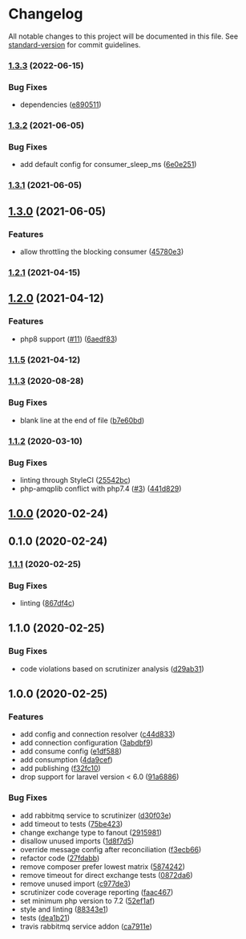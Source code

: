 # Changelog

All notable changes to this project will be documented in this file. See [standard-version](https://github.com/conventional-changelog/standard-version) for commit guidelines.

### [1.3.3](https://github.com/kunalvarma05/laravel-rabbitmq/compare/v1.3.2...v1.3.3) (2022-06-15)


### Bug Fixes

* dependencies ([e890511](https://github.com/kunalvarma05/laravel-rabbitmq/commit/e890511d377a5420537629c39a384038a48559d5))

### [1.3.2](https://github.com/kunalvarma05/laravel-rabbitmq/compare/v1.3.1...v1.3.2) (2021-06-05)


### Bug Fixes

* add default config for consumer_sleep_ms ([6e0e251](https://github.com/kunalvarma05/laravel-rabbitmq/commit/6e0e251098db08778ec4185421e221bf8ef5a285))

### [1.3.1](https://github.com/kunalvarma05/laravel-rabbitmq/compare/v1.3.0...v1.3.1) (2021-06-05)

## [1.3.0](https://github.com/kunalvarma05/laravel-rabbitmq/compare/v1.2.1...v1.3.0) (2021-06-05)


### Features

* allow throttling the blocking consumer ([45780e3](https://github.com/kunalvarma05/laravel-rabbitmq/commit/45780e331da2eba500edb9e48b682daafe65dba4))

### [1.2.1](https://github.com/kunalvarma05/laravel-rabbitmq/compare/v1.2.0...v1.2.1) (2021-04-15)

## [1.2.0](https://github.com/kunalvarma05/laravel-rabbitmq/compare/v1.1.5...v1.2.0) (2021-04-12)


### Features

* php8 support ([#11](https://github.com/kunalvarma05/laravel-rabbitmq/issues/11)) ([6aedf83](https://github.com/kunalvarma05/laravel-rabbitmq/commit/6aedf838d953307bc6d9017c17d55d0ec257e10f))

### [1.1.5](https://github.com/kunalvarma05/laravel-rabbitmq/compare/v1.1.4...v1.1.5) (2021-04-12)

### [1.1.3](https://github.com/kunalvarma05/laravel-rabbitmq/compare/v1.1.2...v1.1.3) (2020-08-28)


### Bug Fixes

* blank line at the end of file ([b7e60bd](https://github.com/kunalvarma05/laravel-rabbitmq/commit/b7e60bdcd050304881da975c0697fb6b74dcf4e1))

### [1.1.2](https://github.com/kunalvarma05/laravel-rabbitmq/compare/v1.1.1...v1.1.2) (2020-03-10)


### Bug Fixes

* linting through StyleCI ([25542bc](https://github.com/kunalvarma05/laravel-rabbitmq/commit/25542bce0b46134f0af0610f184450acd6088ba4))
* php-amqplib conflict with php7.4 ([#3](https://github.com/kunalvarma05/laravel-rabbitmq/issues/3)) ([441d829](https://github.com/kunalvarma05/laravel-rabbitmq/commit/441d8296f524469cb04b61a7d72094d982848c29))

## [1.0.0](https://github.com/kunalvarma05/laravel-rabbitmq/compare/v0.1.0...v1.0.0) (2020-02-24)

## 0.1.0 (2020-02-24)

### [1.1.1](https://github.com/kunalvarma05/laravel-rabbitmq/compare/v1.1.0...v1.1.1) (2020-02-25)


### Bug Fixes

* linting ([867df4c](https://github.com/kunalvarma05/laravel-rabbitmq/commit/867df4cfbca8e1da0c8a8fc83a8ebb17f7b3f202))

## 1.1.0 (2020-02-25)

### Bug Fixes


* code violations based on scrutinizer analysis ([d29ab31](https://github.com/kunalvarma05/laravel-rabbitmq/commit/d29ab3117a76bdbacca1bbd781fe3ca0eac9cf13))

## 1.0.0 (2020-02-25)


### Features

* add config and connection resolver ([c44d833](https://github.com/kunalvarma05/laravel-rabbitmq/commit/c44d83369274d8fb5d02783e588a9b6751e9a7ff))
* add connection configuration ([3abdbf9](https://github.com/kunalvarma05/laravel-rabbitmq/commit/3abdbf904d7e136bc19a689d612f2c815624b23f))
* add consume config ([e1df588](https://github.com/kunalvarma05/laravel-rabbitmq/commit/e1df5887497efe7d14e0bce8c7e9f70128cf36f9))
* add consumption ([4da9cef](https://github.com/kunalvarma05/laravel-rabbitmq/commit/4da9cef69967e005d71254549dba5d4be97dd70d))
* add publishing ([f32fc10](https://github.com/kunalvarma05/laravel-rabbitmq/commit/f32fc108993ed5feebbf608157d25e3973b0498a))
* drop support for laravel version < 6.0 ([91a6886](https://github.com/kunalvarma05/laravel-rabbitmq/commit/91a688667881d5e539a248fe93524b5c22687508))


### Bug Fixes

* add rabbitmq service to scrutinizer ([d30f03e](https://github.com/kunalvarma05/laravel-rabbitmq/commit/d30f03e9aaa3df75bfa106726bbedb20c896f956))
* add timeout to tests ([75be423](https://github.com/kunalvarma05/laravel-rabbitmq/commit/75be4236dc9d581867f46649f0c342ed1448dba0))
* change exchange type to fanout ([2915981](https://github.com/kunalvarma05/laravel-rabbitmq/commit/2915981f32f262233cd90294f2c8f1a00d44d38f))
* disallow unused imports ([1d8f7d5](https://github.com/kunalvarma05/laravel-rabbitmq/commit/1d8f7d5c164d2b6f3ab212e4d2614200e711c8f8))
* override message config after reconciliation ([f3ecb66](https://github.com/kunalvarma05/laravel-rabbitmq/commit/f3ecb66b93fa65852ef734c15b67d0f04f0aa72c))
* refactor code ([27fdabb](https://github.com/kunalvarma05/laravel-rabbitmq/commit/27fdabb3a7a9ad8ec9059f3b85c0031d29ba73a0))
* remove composer prefer lowest matrix ([5874242](https://github.com/kunalvarma05/laravel-rabbitmq/commit/587424273abb67b714d373741aed6ea213e65a56))
* remove timeout for direct exchange tests ([0872da6](https://github.com/kunalvarma05/laravel-rabbitmq/commit/0872da603c6ccae2892348d4106637cb5356de24))
* remove unused import ([c977de3](https://github.com/kunalvarma05/laravel-rabbitmq/commit/c977de30a6c4ed4c8e01a62e4cae4236eb2b60fb))
* scrutinizer code coverage reporting ([faac467](https://github.com/kunalvarma05/laravel-rabbitmq/commit/faac4675d435c5a148f48093a6145f700ba886e0))
* set minimum php version to 7.2 ([52ef1af](https://github.com/kunalvarma05/laravel-rabbitmq/commit/52ef1af445d07441bc6978ac9fd14f57b587a93e))
* style and linting ([88343e1](https://github.com/kunalvarma05/laravel-rabbitmq/commit/88343e10e18ee8b9aba5632da6d9697417db106f))
* tests ([dea1b21](https://github.com/kunalvarma05/laravel-rabbitmq/commit/dea1b2156d5be6eb4a7d54489ced3ccbff27ffb7))
* travis rabbitmq service addon ([ca7911e](https://github.com/kunalvarma05/laravel-rabbitmq/commit/ca7911e3a65fb7b4b832fbf10e5891c497f1ee86))
